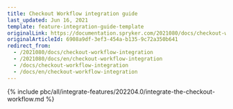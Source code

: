 ```yaml
---
title: Checkout Workflow integration guide
last_updated: Jun 16, 2021
template: feature-integration-guide-template
originalLink: https://documentation.spryker.com/2021080/docs/checkout-workflow-integration
originalArticleId: 6908a9df-3ef3-454a-b135-9c72a350b641
redirect_from:
  - /2021080/docs/checkout-workflow-integration
  - /2021080/docs/en/checkout-workflow-integration
  - /docs/checkout-workflow-integration
  - /docs/en/checkout-workflow-integration
---
```

{% include pbc/all/integrate-features/202204.0/integrate-the-checkout-workflow.md %} <!-- To edit, see /_includes/pbc/all/integrate-features/202204.0/integrate-the-checkout-workflow.md -->
